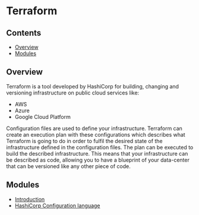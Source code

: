 # Terraform

<!--TOC_START-->
## Contents
- [Overview](#overview)
- [Modules](#modules)

<!--TOC_END-->
## Overview

Terraform is a tool developed by HashiCorp for building, changing and versioning infrastructure on public cloud services like: 
* AWS
* Azure
* Google Cloud Platform

Configuration files are used to define your infrastructure. 
Terraform can create an execution plan with these configurations which describes what Terraform is going to do in order to fulfil the desired state of the infrastructure defined in the configuration files. 
The plan can be executed to build the described infrastructure. 
This means that your infrastructure can be described as code, allowing you to have a blueprint of your data-center that can be versioned like any other piece of code.
<!--MODULES_START-->
## Modules
- [Introduction](./modules/introduction)
- [HashiCorp Configuration language](./modules/tf_configuration_language)
<!--MODULES_END-->
